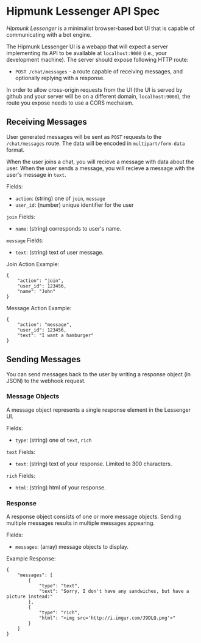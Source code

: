 # Hipmunk Lessenger API Spec

*Hipmunk Lessenger* is a minimalist browser-based bot UI that is capable of communicating with a bot engine.

The Hipmunk Lessenger UI is a webapp that will expect a server implementing its API to be available at `localhost:9000` (i.e., your development machine). The server should expose following HTTP route:

- `POST /chat/messages` - a route capable of receiving messages, and optionally replying with a response.

In order to allow cross-origin requests from the UI (the UI is served by github and your server will be on a different domain, `localhost:9000`), the route you expose needs to use a CORS mechaism.


## Receiving Messages

User generated messages will be sent as `POST` requests to the `/chat/messages` route. The data will be encoded in `multipart/form-data` format.

When the user joins a chat, you will recieve a message with data about the user. When the user sends a message, you will recieve a message with the user's message in `text`.

Fields:
* `action`: (string) one of `join`, `message`
* `user_id`: (number) unique identifier for the user

`join` Fields:
* `name`: (string) corresponds to user's name.

`message` Fields:
* `text`: (string) text of user message.

Join Action Example:

```
{
    "action": "join",
    "user_id": 123456,
    "name": "John"
}
```

Message Action Example:

```
{
    "action": "message",
    "user_id": 123456,
    "text": "I want a hamburger"
}
```


## Sending Messages
You can send messages back to the user by writing a response object (in JSON) to the webhook request.

### Message Objects
A message object represents a single response element in the Lessenger UI.

Fields:
* `type`: (string) one of `text`, `rich`

`text` Fields:
* `text`: (string) text of your response. Limited to 300 characters.

`rich` Fields:
* `html`: (string) html of your response.


### Response
A response object consists of one or more message objects. Sending multiple messages results in multiple messages appearing.

Fields:
* `messages`: (array) message objects to display.

Example Response:

```
{
    "messages": [
        {
            "type": "text",
            "text": "Sorry, I don't have any sandwiches, but have a picture instead:"
        },
        {
            "type": "rich",
            "html": "<img src='http://i.imgur.com/J9DLQ.png'>"
        }
    ]
}
```
